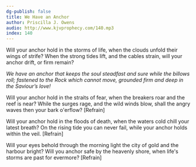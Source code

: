 ```yaml
---
dg-publish: false
title: We Have an Anchor
author: Priscilla J. Owens
audio: http://www.kjvprophecy.com/140.mp3
index: 140
---
```


Will your anchor hold in the storms of life,
when the clouds unfold their wings of strife?
When the strong tides lift, and the cables strain,
will your anchor drift, or firm remain?

*We have an anchor that keeps the soul
steadfast and sure while the billows roll;
fastened to the Rock which cannot move,
grounded firm and deep in the Saviour’s love!*

Will your anchor hold in the straits of fear,
when the breakers roar and the reef is near?
While the surges rage, and the wild winds blow,
shall the angry waves then your bark o'erflow? [Refrain]

Will your anchor hold in the floods of death,
when the waters cold chill your latest breath?
On the rising tide you can never fail,
while your anchor holds within the veil. [Refrain]

Will your eyes behold through the morning light
the city of gold and the harbour bright?
Will you anchor safe by the heavenly shore,
when life's storms are past for evermore? [Refrain]